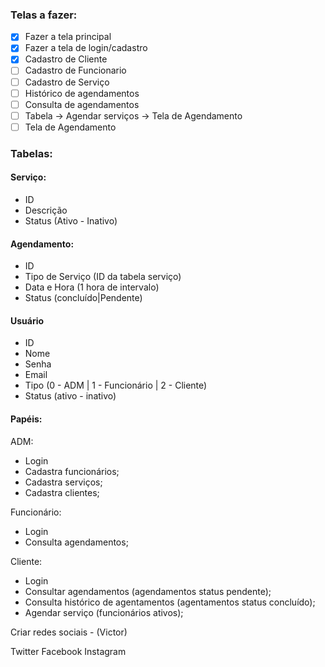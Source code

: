 ### Telas a fazer:

- [x] Fazer a tela principal
- [x] Fazer a tela de login/cadastro
- [x] Cadastro de Cliente
- [ ] Cadastro de Funcionario
- [ ] Cadastro de Serviço
- [ ] Histórico de agendamentos
- [ ] Consulta de agendamentos
- [ ] Tabela -> Agendar serviços -> Tela de Agendamento
- [ ] Tela de Agendamento

### Tabelas:

#### Serviço:
- ID
- Descrição
- Status (Ativo - Inativo)

#### Agendamento:
- ID
- Tipo de Serviço (ID da tabela serviço)
- Data e Hora (1 hora de intervalo)
- Status (concluído|Pendente)

#### Usuário
- ID
- Nome
- Senha
- Email
- Tipo (0 - ADM | 1 - Funcionário | 2 - Cliente)
- Status (ativo - inativo)

#### Papéis:

ADM: 
 - Login
 - Cadastra funcionários;
 - Cadastra serviços;
 - Cadastra clientes;
 
Funcionário:
 - Login
 - Consulta agendamentos;
 
Cliente:
 - Login
 - Consultar agendamentos (agendamentos status pendente);
 - Consulta histórico de agentamentos (agentamentos status concluído);
 - Agendar serviço (funcionários ativos);
 
  
Criar redes sociais - (Victor)

Twitter 
Facebook
Instagram

